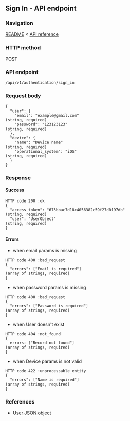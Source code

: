## Sign In - API endpoint

### Navigation
[README](../../../../README.md)
<
[API reference](../../../api_reference.md)

### HTTP method
POST

### API endpoint
`/api/v1/authentication/sign_in`

### Request body
```
{
  "user": {
    "email": "example@gmail.com"                                                (string, required)
    "password": "123123123"                                                     (string, required)
  },
  "device": {
    "name": "Device name"                                                       (string, required)
    "operational_system": "iOS"                                                 (string, required)
  }
}
```

### Response
#### Success
```
HTTP code 200 :ok
{
  "access_token": "673bbac7d18c4056382c59f27d0197db"                            (string, required)
  "user": "UserObject"                                                          (string, required)
}
```

#### Errors
- when email params is missing
```
HTTP code 400 :bad_request
{
  "errors": ["Email is required"]                                               (array of strings, required)
}
```

- when password params is missing
```
HTTP code 400 :bad_request
{
  "errors": ["Password is required"]                                            (array of strings, required)
}
```

- when User doesn't exist
```
HTTP code 404 :not_found
{
  errors: ["Record not found"]                                                  (array of strings, required)
}
```

- when Device params is not valid
```
HTTP code 422 :unprocessable_entity
{
  "errors": ["Name is required"]                                                (array of strings, required)
}
```

### References
- [User JSON object](../../../json_objects/user.md)
